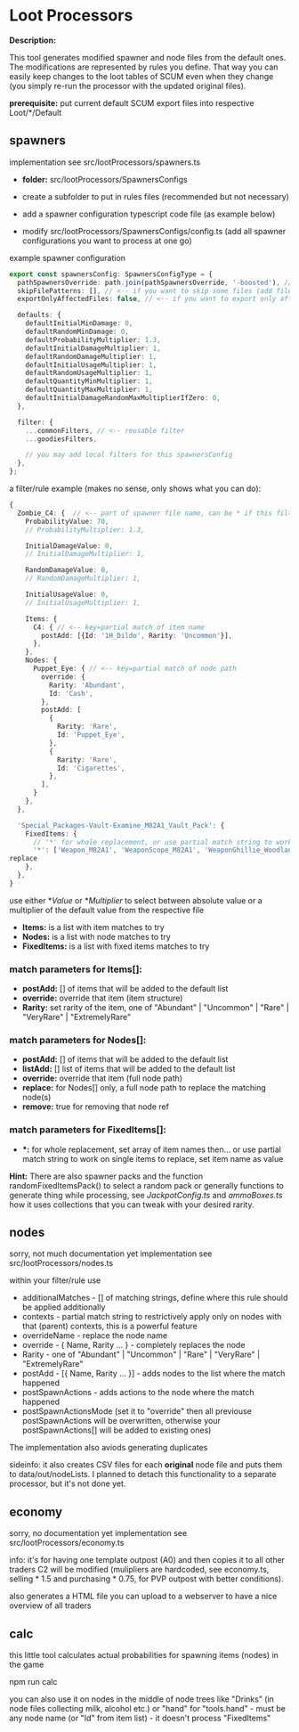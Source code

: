 # Loot Processors

**Description:**

This tool generates modified spawner and node files from the default ones.
The modifications are represented by rules you define.
That way you can easily keep changes to the loot tables of SCUM even when they change (you simply re-run the processor with the updated original files).

**prerequisite:** put current default SCUM export files into respective Loot/\*/Default

## spawners

implementation see src/lootProcessors/spawners.ts

- **folder:** src/lootProcessors/SpawnersConfigs

- create a subfolder to put in rules files (recommended but not necessary)
- add a spawner configuration typescript code file (as example below)
- modify src/lootProcessors/SpawnersConfigs/config.ts (add all spawner configurations you want to process at one go)

example spawner configuration

```typescript
export const spawnersConfig: SpawnersConfigType = {
  pathSpawnersOverride: path.join(pathSpawnersOverride, '-boosted'), // <<- set output folder name
  skipFilePatterns: [], // <-- if you want to skip some files (add file name parts)
  exportOnlyAffectedFiles: false, // <-- if you want to export only affected files

  defaults: {
    defaultInitialMinDamage: 0,
    defaultRandomMinDamage: 0,
    defaultProbabilityMultiplier: 1.3,
    defaultInitialDamageMultiplier: 1,
    defaultRandomDamageMultiplier: 1,
    defaultInitialUsageMultiplier: 1,
    defaultRandomUsageMultiplier: 1,
    defaultQuantityMinMultiplier: 1,
    defaultQuantityMaxMultiplier: 1,
    defaultInitialDamageRandomMaxMultiplierIfZero: 0,
  },

  filter: {
    ...commonFilters, // <-- reusable filter
    ...goodiesFilters,

    // you may add local filters for this spawnersConfig
  },
};
```

a filter/rule example (makes no sense, only shows what you can do):

```typescript
{
  Zombie_C4: {  // <-- part of spawner file name, can be * if this filter is for all files
    ProbabilityValue: 70,
    // ProbabilityMultiplier: 1.3,

    InitialDamageValue: 0,
    // InitialDamageMultiplier: 1,

    RandomDamageValue: 0,
    // RandomDamageMultiplier: 1,

    InitialUsageValue: 0,
    // InitialUsageMultiplier: 1,

    Items: {
      C4: { // <-- key=partial match of item name
        postAdd: [{Id: '1H_Dildo', Rarity: 'Uncommon'}],
      },
    },
    Nodes: {
      Puppet_Eye: { // <-- key=partial match of node path
        override: {
          Rarity: 'Abundant',
          Id: 'Cash',
        },
        postAdd: [
          {
            Rarity: 'Rare',
            Id: 'Puppet_Eye',
          },
          {
            Rarity: 'Rare',
            Id: 'Cigarettes',
          },
        ],
      }
    },
  },

  'Special_Packages-Vault-Examine_M82A1_Vault_Pack': {
    FixedItems: {
      // '*' for whole replacement, or use partial match string to work on single items to replace
      '*': ['Weapon_M82A1', 'WeaponScope_M82A1', 'WeaponGhillie_Woodland'],
replace
    },
  },
}
```

use either \*_Value_ or \*_Multiplier_ to select between absolute value or a multiplier of the default value from the respective file

- **Items:** is a list with item matches to try
- **Nodes:** is a list with node matches to try
- **FixedItems:** is a list with fixed items matches to try

### match parameters for Items[]:

- **postAdd:** [] of items that will be added to the default list
- **override:** override that item (item structure)
- **Rarity:** set rarity of the item, one of "Abundant" | "Uncommon" | "Rare" | "VeryRare" | "ExtremelyRare"

### match parameters for Nodes[]:

- **postAdd:** [] of items that will be added to the default list
- **listAdd:** [] list of items that will be added to the default list
- **override:** override that item (full node path)
- **replace:** for Nodes[] only, a full node path to replace the matching node(s)
- **remove:** true for removing that node ref

### match parameters for FixedItems[]:

- **\*:** for whole replacement, set array of item names then...
  or use partial match string to work on single items to replace, set item name as value

**Hint:** There are also spawner packs and the function randomFixedItemsPack() to select a random pack or generally functions to generate thing while processing, see _JackpotConfig.ts_ and _ammoBoxes.ts_ how it uses collections that you can tweak with your desired rarity.

## nodes

sorry, not much documentation yet
implementation see src/lootProcessors/nodes.ts

within your filter/rule use

- additionalMatches - [] of matching strings, define where this rule should be applied additionally
- contexts - partial match string to restrictively apply only on nodes with that (parent) contexts, this is a powerful feature
- overrideName - replace the node name
- override - { Name, Rarity ... } - completely replaces the node
- Rarity - one of "Abundant" | "Uncommon" | "Rare" | "VeryRare" | "ExtremelyRare"
- postAdd - [{ Name, Rarity ... }] - adds nodes to the list where the match happened
- postSpawnActions - adds actions to the node where the match happened
- postSpawnActionsMode (set it to "override" then all previouse postSpawnActions will be overwritten, otherwise your postSpawnActions[] will be added to existing ones)

The implementation also aviods generating duplicates

sideinfo: it also creates CSV files for each **original** node file and puts them to data/out/nodeLists. I planned to detach this functionality to a separate processor, but it's not done yet.

## economy

sorry, no documentation yet
implementation see src/lootProcessors/economy.ts

info: it's for having one template outpost (A0) and then copies it to all other traders
C2 will be modified (mulipliers are hardcoded, see economy.ts, selling \* 1.5 and purchasing \* 0.75, for PVP outpost with better conditions).

also generates a HTML file you can upload to a webserver to have a nice overview of all traders

## calc

this little tool calculates actual probabilities for spawning items (nodes) in the game

npm run calc <wanted node name> <path to spawner folder> <path to node folder>

you can also use it on nodes in the middle of node trees like "Drinks" (in node files collecting milk, alcohol etc.) or "hand" for "tools.hand" - must be any node name (or "Id" from item list) - it doesn't process "FixedItems"
